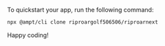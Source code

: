 To quickstart your app, run the following command: 

```bash
npx @ampt/cli clone riproargolf506506/riproarnext
```

Happy coding!